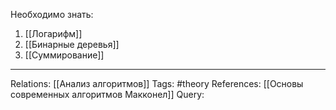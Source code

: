 Необходимо знать:
1. [[Логарифм]] 
2. [[Бинарные деревья]] 
3. [[Суммирование]] 

___
Relations: [[Анализ алгоритмов]] 
Tags: #theory 
References: [[Основы современных алгоритмов Макконел]] 
Query: 